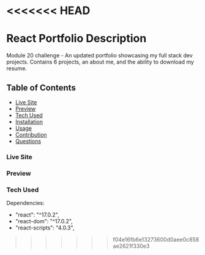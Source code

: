 <<<<<<< HEAD
=======
# React Portfolio Description
Module 20 challenge - An updated portfolio showcasing my full stack dev projects. Contains 6 projects, an about me, and the ability to download my resume.

## Table of Contents
- [Live Site](#live-site)
- [Preview](#preview)
- [Tech Used](#tech-used)
- [Installation](#installation)
- [Usage](#usage)
- [Contribution](#contribution)
- [Questions](#questions)

### Live Site



### Preview 




### Tech Used

Dependencies: 
- "react": "^17.0.2",
- "react-dom": "^17.0.2",
- "react-scripts": "4.0.3",
>>>>>>> f04e16fb6e13273600d0aee0c858ae2621f330e3
